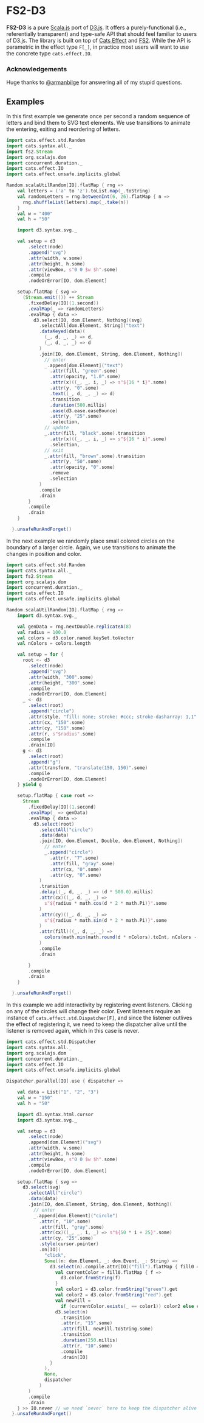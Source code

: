 # FS2-D3

**FS2-D3** is a pure [Scala.js](https://www.scala-js.org/) port of [D3.js](https://github.com/d3/d3).
It offers a purely-functional (i.e., referentially transparent) and type-safe API that should
feel familiar to users of D3.js.
The library is built on top of [Cats Effect](https://typelevel.org/cats-effect/) and [FS2](https://fs2.io/).
While the API is parametric in the effect type `F[_]`, in practice most users will want
to use the concrete type `cats.effect.IO`.

### Acknowledgements

Huge thanks to [@armanbilge](https://github.com/armanbilge/) for answering all of my stupid questions.

## Examples

In this first example we generate once per second a random sequence of letters
and bind them to SVG text elements. We use transitions to animate the entering,
exiting and reordering of letters.

```scala mdoc:js
import cats.effect.std.Random
import cats.syntax.all._
import fs2.Stream
import org.scalajs.dom
import concurrent.duration._
import cats.effect.IO
import cats.effect.unsafe.implicits.global

Random.scalaUtilRandom[IO].flatMap { rng =>
    val letters = ('a' to 'z').toList.map(_.toString)
    val randomLetters = rng.betweenInt(6, 26).flatMap { n =>
      rng.shuffleList(letters).map(_.take(n))
    }
    val w = "400"
    val h = "50"

    import d3.syntax.svg._

    val setup = d3
        .select(node)
        .append("svg")
        .attr(width, w.some)
        .attr(height, h.some)
        .attr(viewBox, s"0 0 $w $h".some)
        .compile
        .nodeOrError[IO, dom.Element]

    setup.flatMap { svg =>
      (Stream.emit(()) ++ Stream
        .fixedDelay[IO](1.second))
        .evalMap(_ => randomLetters)
        .evalMap { data =>
          d3.select[IO, dom.Element, Nothing](svg)
            .selectAll[dom.Element, String]("text")
            .dataKeyed(data)(
              (_, d, _, _) => d,
              (_, d, _, _) => d
            )
            .join[IO, dom.Element, String, dom.Element, Nothing](
              // enter
              _.append[dom.Element]("text")
                .attr(fill, "green".some)
                .attr(opacity, "1.0".some)
                .attr(x)((_, _, i, _) => s"${16 * i}".some)
                .attr(y, "0".some)
                .text((_, d, _, _) => d)
                .transition
                .duration(500.millis)
                .ease(d3.ease.easeBounce)
                .attr(y, "25".some)
                .selection,
              // update
              _.attr(fill, "black".some).transition
                .attr(x)((_, _, i, _) => s"${16 * i}".some)
                .selection,
              // exit
              _.attr(fill, "brown".some).transition
                .attr(y, "50".some)
                .attr(opacity, "0".some)
                .remove
                .selection
            )
            .compile
            .drain
        }
        .compile
        .drain
    }

  }.unsafeRunAndForget()

```

In the next example we randomly place small colored circles on the boundary
of a larger circle. Again, we use transitions to animate the
changes in position and color.


```scala mdoc:js
import cats.effect.std.Random
import cats.syntax.all._
import fs2.Stream
import org.scalajs.dom
import concurrent.duration._
import cats.effect.IO
import cats.effect.unsafe.implicits.global

Random.scalaUtilRandom[IO].flatMap { rng =>
    import d3.syntax.svg._

    val genData = rng.nextDouble.replicateA(8)
    val radius = 100.0
    val colors = d3.color.named.keySet.toVector
    val nColors = colors.length

    val setup = for {
      root <- d3
        .select(node)
        .append("svg")
        .attr(width, "300".some)
        .attr(height, "300".some)
        .compile
        .nodeOrError[IO, dom.Element]
      _ <- d3
        .select(root)
        .append("circle")
        .attr(style, "fill: none; stroke: #ccc; stroke-dasharray: 1,1".some)
        .attr(cx, "150".some)
        .attr(cy, "150".some)
        .attr(r, s"$radius".some)
        .compile
        .drain[IO]
      g <- d3
        .select(root)
        .append("g")
        .attr(transform, "translate(150, 150)".some)
        .compile
        .nodeOrError[IO, dom.Element]
    } yield g

    setup.flatMap { case root =>
      Stream
        .fixedDelay[IO](1.second)
        .evalMap(_ => genData)
        .evalMap { data =>
          d3.select(root)
            .selectAll("circle")
            .data(data)
            .join[IO, dom.Element, Double, dom.Element, Nothing](
              // enter
              _.append("circle")
                .attr(r, "7".some)
                .attr(fill, "gray".some)
                .attr(cx, "0".some)
                .attr(cy, "0".some)
            )
            .transition
            .delay((_, d, _, _) => (d * 500.0).millis)
            .attr(cx)((_, d, _, _) =>
              s"${radius * math.cos(d * 2 * math.Pi)}".some
            )
            .attr(cy)((_, d, _, _) =>
              s"${radius * math.sin(d * 2 * math.Pi)}".some
            )
            .attr(fill)((_, d, _, _) =>
              colors(math.min(math.round(d * nColors).toInt, nColors - 1)).some
            )
            .compile
            .drain

        }
        .compile
        .drain
    }

  }.unsafeRunAndForget()

```

In this example we add interactivity by registering event listeners.
Clicking on any of the circles will change their color.
Event listeners require an instance of `cats.effect.std.Dispatcher[F]`,
and since the listener outlives the effect of registering it,
we need to keep the dispatcher alive until the listener is removed again,
which in this case is never.

```scala mdoc:js
import cats.effect.std.Dispatcher
import cats.syntax.all._
import org.scalajs.dom
import concurrent.duration._
import cats.effect.IO
import cats.effect.unsafe.implicits.global

Dispatcher.parallel[IO].use { dispatcher =>

    val data = List("1", "2", "3")
    val w = "150"
    val h = "50"

    import d3.syntax.html.cursor
    import d3.syntax.svg._

    val setup = d3
        .select(node)
        .append[dom.Element]("svg")
        .attr(width, w.some)
        .attr(height, h.some)
        .attr(viewBox, s"0 0 $w $h".some)
        .compile
        .nodeOrError[IO, dom.Element]

    setup.flatMap { svg =>
      d3.select(svg)
        .selectAll("circle")
        .data(data)
        .join[IO, dom.Element, String, dom.Element, Nothing](
          // enter
          _.append[dom.Element]("circle")
            .attr(r, "10".some)
            .attr(fill, "gray".some)
            .attr(cx)((_, _, i, _) => s"${50 * i + 25}".some)
            .attr(cy, "25".some)
            .style(cursor.pointer)
            .on[IO](
              "click",
              Some((n: dom.Element, _: dom.Event, _: String) =>
                d3.select(n).compile.attr[IO]("fill").flatMap { fill0 =>
                  val currentColor = fill0.flatMap { f =>
                    d3.color.fromString(f)
                  }
                  val color1 = d3.color.fromString("green").get
                  val color2 = d3.color.fromString("red").get
                  val newFill =
                    if (currentColor.exists(_ == color1)) color2 else color1
                  d3.select(n)
                    .transition
                    .attr(r, "15".some)
                    .attr(fill, newFill.toString.some)
                    .transition
                    .duration(250.millis)
                    .attr(r, "10".some)
                    .compile
                    .drain[IO]
                }
              ),
              None,
              dispatcher
            )
        )
        .compile
        .drain
    } >> IO.never // we need `never` here to keep the dispatcher alive
  }.unsafeRunAndForget()

```
